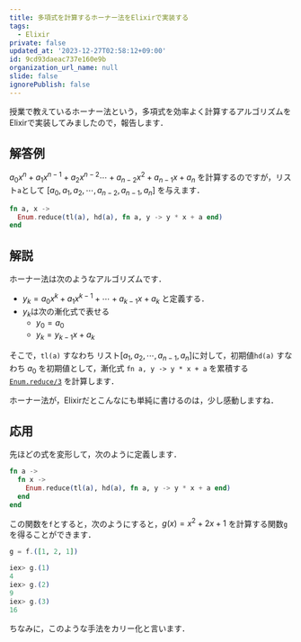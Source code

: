 ```yaml
---
title: 多項式を計算するホーナー法をElixirで実装する
tags:
  - Elixir
private: false
updated_at: '2023-12-27T02:58:12+09:00'
id: 9cd93daeac737e160e9b
organization_url_name: null
slide: false
ignorePublish: false
---
```

授業で教えているホーナー法という，多項式を効率よく計算するアルゴリズムをElixirで実装してみましたので，報告します．

## 解答例

$a_0 x^n + a_1 x^{n - 1} + a_2 x^{n - 2} \cdots + a_{n - 2} x^2 + a_{n - 1} x + a_n$ を計算するのですが，リスト`a`として $[a_0, a_1, a_2, \cdots, a_{n - 2}, a_{n - 1}, a_n ]$ を与えます．

```elixir
fn a, x ->
  Enum.reduce(tl(a), hd(a), fn a, y -> y * x + a end)
end
```

## 解説

ホーナー法は次のようなアルゴリズムです．

* $y_k = a_0 x^k + a_1 x^{k - 1} + \cdots + a_{k - 1} x + a_{k}$ と定義する．
* $y_k$は次の漸化式で表せる
    * $y_0 = a_0$
    * $y_k = y_{k - 1} x + a_k$

そこで，`tl(a)` すなわち リスト$[a_1, a_2, \cdots, a_{n - 1}, a_n]$に対して，初期値`hd(a)` すなわち $a_0$ を初期値として，漸化式 `fn a, y -> y * x + a` を累積する[`Enum.reduce/3`](https://hexdocs.pm/elixir/1.16.0/Enum.html#reduce/3) を計算します．

ホーナー法が，Elixirだとこんなにも単純に書けるのは，少し感動しますね．

## 応用

先ほどの式を変形して，次のように定義します．

```elixir
fn a ->
  fn x ->
    Enum.reduce(tl(a), hd(a), fn a, y -> y * x + a end)
  end
end
```

この関数を`f`とすると，次のようにすると，$g(x) = x^2 + 2x + 1$ を計算する関数`g`を得ることができます．

```elixir
g = f.([1, 2, 1])
```

```elixir
iex> g.(1)
4
iex> g.(2)
9
iex> g.(3)
16
```

ちなみに，このような手法をカリー化と言います．